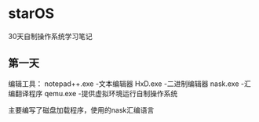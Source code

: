 # starOS
30天自制操作系统学习笔记

## 第一天
编辑工具：
notepad++.exe -文本编辑器
HxD.exe -二进制编辑器 
nask.exe -汇编翻译程序
qemu.exe  -提供虚拟环境运行自制操作系统

主要编写了磁盘加载程序，使用的nask汇编语言
